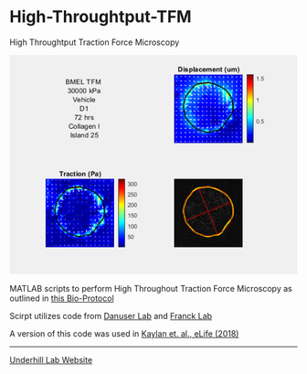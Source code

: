 # High-Throughtput-TFM
High Throughtput Traction Force Microscopy

![Alt Text](TFM%20img.png?raw=trueraw=true)

MATLAB scripts to perform High Throughout Traction Force Microscopy as outlined in [this Bio-Protocol](https://bio-protocol.org)

Scirpt utilizes code from 
[Danuser Lab](https://github.com/DanuserLab/TFM)
and
[Franck Lab](https://github.com/FranckLab/qDIC)

A version of this code was used in [Kaylan et. al., eLife (2018)](https://elifesciences.org/articles/38536)

----------------------
[Underhill Lab Website](http://underhill.bioen.illinois.edu/index.html)

